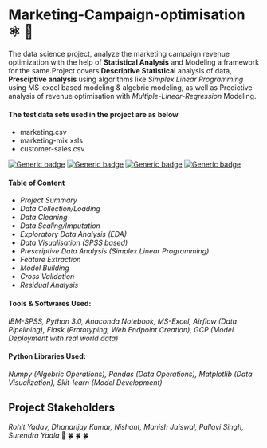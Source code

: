 # Marketing-Campaign-optimisation   :atom_symbol: :signal_strength:
The data science project, analyze the marketing campaign revenue optimization with the help of **Statistical Analysis** and Modeling a framework for the same.Project covers **Descriptive Statistical** analysis of data, **Presciptive analysis** using algorithms like *Simplex Linear Programming* using MS-excel based modeling & algebric modeling, as well as Predictive analysis of revenue optimisation with *Multiple-Linear-Regression* Modeling.

#### The test data sets used in the project are as below
* marketing.csv
* marketing-mix.xsls
* customer-sales.csv

[![Generic badge](https://img.shields.io/badge/Marketing-Campaign-yellow.svg)](https://shields.io/)
[![Generic badge](https://img.shields.io/badge/Descriptive-Anatylics-mediumgreen.svg)](https://shields.io/)
[![Generic badge](https://img.shields.io/badge/Presciptive-Anatylics-mediumgreen.svg)](https://shields.io/)
[![Generic badge](https://img.shields.io/badge/Python-SPSS-mediumgreen.svg)](https://shields.io/)

#### Table of Content
   *  _Project Summary_
   * _Data Collection/Loading_
   * _Data Cleaning_
   * _Data Scaling/Imputation_
   * _Exploratory Data Analysis (EDA)_
   * _Data Visualisation (SPSS based)_
   * _Prescriptive Data Analysis (Simplex Linear Programming)_
   * _Feature Extraction_
   * _Model Building_
   * _Cross Validation_
   * _Residual Analysis_
   
  
#### Tools & Softwares Used:
   *IBM-SPSS, Python 3.0, Anaconda Notebook, MS-Excel, Airflow (Data Pipelining), Flask (Prototyping, Web Endpoint Creation), GCP (Model Deployment with real world data)*
   
#### Python Libraries Used:
  *Numpy (Algebric Operations), Pandas (Data Operations), Matplotlib (Data Visualization), Skit-learn (Model Development)*

## Project Stakeholders
  *Rohit Yadav,
  Dhananjay Kumar,
  Nishant,
  Manish Jaiswal,
  Pallavi Singh,
  Surendra  Yadla*
  :star2: :four_leaf_clover: :four_leaf_clover: :four_leaf_clover:
  

